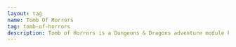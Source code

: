 ```yaml
---
layout: tag
name: Tomb Of Horrors
tag: tomb-of-horrors
description: Tomb of Horrors is a Dungeons & Dragons adventure module known for its deadly traps and challenging encounters, where players navigate the tomb of the demilich Acererak.
---
```

